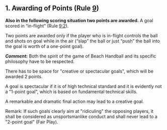 ## 1. Awarding of Points (Rule [9](#9))

**Also in the following scoring situation two points are awarded.**
A goal scored in “in-flight” (Rule [9:2](#9:2)).

Two points are awarded only if the player who is in-flight controls the ball and shots on goal while in the air (“slap” the ball or just “push” the ball into the goal is worth of a one-point goal).

***Comment:***
Both the spirit of the game of Beach Handball and its specific philosophy have to be respected.

There has to be space for "creative or spectacular goals", which will be awarded 2 points.

A goal is spectacular if it is of high technical standard and it is evidently not a "1-point goal", which is based on fundamental technical skills.

A remarkable and dramatic final action may lead to a creative goal.

Remark: If such goals clearly aim at "ridiculing" the opposing players, it shall be considered as unsportsmanlike conduct and shall never lead to a "2-point goal" (Fair Play).
